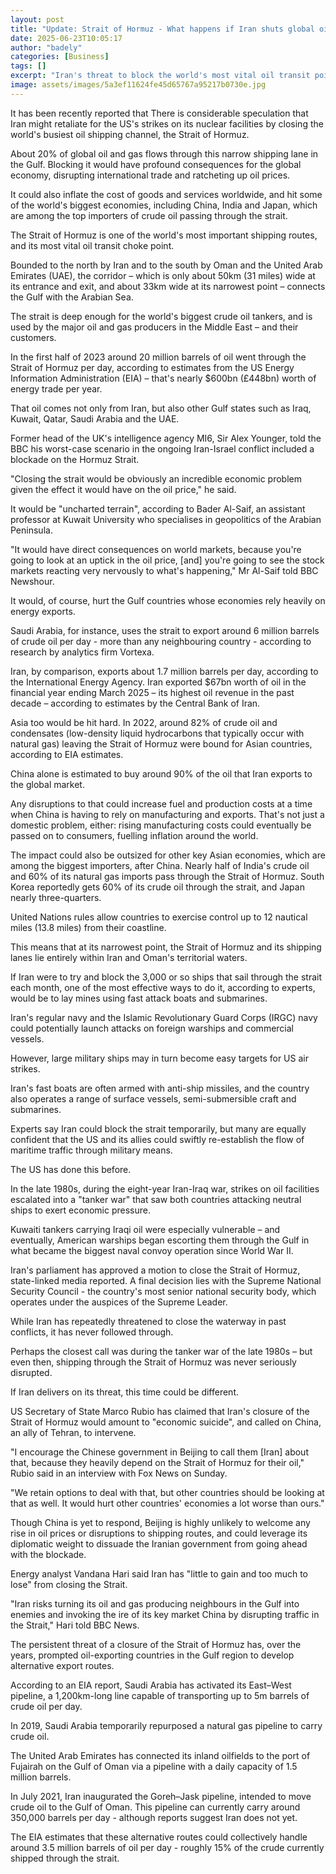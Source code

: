 ```yaml
---
layout: post
title: "Update: Strait of Hormuz - What happens if Iran shuts global oil corridor?"
date: 2025-06-23T10:05:17
author: "badely"
categories: [Business]
tags: []
excerpt: "Iran's threat to block the world's most vital oil transit point has raised fears of major global economic consequences."
image: assets/images/5a3ef11624fe45d65767a95217b0730e.jpg
---
```


It has been recently reported that There is considerable speculation that Iran might retaliate for the US's strikes on its nuclear facilities by closing the world's busiest oil shipping channel, the Strait of Hormuz. 

About 20% of global oil and gas flows through this narrow shipping lane in the Gulf. Blocking it would have profound consequences for the global economy, disrupting international trade and ratcheting up oil prices.

It could also inflate the cost of goods and services worldwide, and hit some of the world's biggest economies, including China, India and Japan, which are among the top importers of crude oil passing through the strait.

The Strait of Hormuz is one of the world's most important shipping routes, and its most vital oil transit choke point.

Bounded to the north by Iran and to the south by Oman and the United Arab Emirates (UAE), the corridor – which is only about 50km (31 miles) wide at its entrance and exit, and about 33km wide at its narrowest point – connects the Gulf with the Arabian Sea.

The strait is deep enough for the world's biggest crude oil tankers, and is used by the major oil and gas producers in the Middle East – and their customers.

In the first half of 2023 around 20 million barrels of oil went through the Strait of Hormuz per day, according to estimates from the US Energy Information Administration (EIA) – that's nearly $600bn (£448bn) worth of energy trade per year.

That oil comes not only from Iran, but also other Gulf states such as Iraq, Kuwait, Qatar, Saudi Arabia and the UAE.

Former head of the UK's intelligence agency MI6, Sir Alex Younger, told the BBC his worst-case scenario in the ongoing Iran-Israel conflict included a blockade on the Hormuz Strait.

"Closing the strait would be obviously an incredible economic problem given the effect it would have on the oil price," he said.

It would be "uncharted terrain", according to Bader Al-Saif, an assistant professor at Kuwait University who specialises in geopolitics of the Arabian Peninsula. 

"It would have direct consequences on world markets, because you're going to look at an uptick in the oil price, [and] you're going to see the stock markets reacting very nervously to what's happening," Mr Al-Saif told BBC Newshour.

It would, of course, hurt the Gulf countries whose economies rely heavily on energy exports.

Saudi Arabia, for instance, uses the strait to export around 6 million barrels of crude oil per day - more than any neighbouring country - according to research by analytics firm Vortexa.

Iran, by comparison, exports about 1.7 million barrels per day, according to the International Energy Agency. Iran exported $67bn worth of oil in the financial year ending March 2025 – its highest oil revenue in the past decade – according to estimates by the Central Bank of Iran.

Asia too would be hit hard. In 2022, around 82% of crude oil and condensates (low-density liquid hydrocarbons that typically occur with natural gas) leaving the Strait of Hormuz were bound for Asian countries, according to EIA estimates.

China alone is estimated to buy around 90% of the oil that Iran exports to the global market. 

Any disruptions to that could increase fuel and production costs at a time when China is having to rely on manufacturing and exports. That's not just a domestic problem, either: rising manufacturing costs could eventually be passed on to consumers, fuelling inflation around the world.

The impact could also be outsized for other key Asian economies, which are among the biggest importers, after China.  Nearly half of India's crude oil and 60% of its natural gas imports pass through the Strait of Hormuz. South Korea reportedly gets 60% of its crude oil through the strait, and Japan nearly three-quarters. 

United Nations rules allow countries to exercise control up to 12 nautical miles (13.8 miles) from their coastline.

This means that at its narrowest point, the Strait of Hormuz and its shipping lanes lie entirely within Iran and Oman's territorial waters.

If Iran were to try and block the 3,000 or so ships that sail through the strait each month, one of the most effective ways to do it, according to experts, would be to lay mines using fast attack boats and submarines.

Iran's regular navy and the Islamic Revolutionary Guard Corps (IRGC) navy could potentially launch attacks on foreign warships and commercial vessels.

However, large military ships may in turn become easy targets for US air strikes.

Iran's fast boats are often armed with anti-ship missiles, and the country also operates a range of surface vessels, semi-submersible craft and submarines.

Experts say Iran could block the strait temporarily, but many are equally confident that the US and its allies could swiftly re-establish the flow of maritime traffic through military means. 

The US has done this before.

In the late 1980s, during the eight-year Iran-Iraq war, strikes on oil facilities escalated into a "tanker war" that saw both countries attacking neutral ships to exert economic pressure. 

Kuwaiti tankers carrying Iraqi oil were especially vulnerable – and eventually, American warships began escorting them through the Gulf in what became the biggest naval convoy operation since World War II.

Iran's parliament has approved a motion to close the Strait of Hormuz, state-linked media reported. A final decision lies with the Supreme National Security Council - the country's most senior national security body, which operates under the auspices of the Supreme Leader. 

While Iran has repeatedly threatened to close the waterway in past conflicts, it has never followed through.

Perhaps the closest call was during the tanker war of the late 1980s – but even then, shipping through the Strait of Hormuz was never seriously disrupted.

If Iran delivers on its threat, this time could be different.

US Secretary of State Marco Rubio has claimed that Iran's closure of the Strait of Hormuz would amount to "economic suicide", and called on China, an ally of Tehran, to intervene.

"I encourage the Chinese government in Beijing to call them [Iran] about that, because they heavily depend on the Strait of Hormuz for their oil," Rubio said in an interview with Fox News on Sunday.

"We retain options to deal with that, but other countries should be looking at that as well. It would hurt other countries' economies a lot worse than ours."

Though China is yet to respond, Beijing is highly unlikely to welcome any rise in oil prices or disruptions to shipping routes, and could leverage its diplomatic weight to dissuade the Iranian government from going ahead with the blockade.

Energy analyst Vandana Hari said Iran has "little to gain and too much to lose" from closing the Strait.

"Iran risks turning its oil and gas producing neighbours in the Gulf into enemies and invoking the ire of its key market China by disrupting traffic in the Strait," Hari told BBC News.

The persistent threat of a closure of the Strait of Hormuz has, over the years, prompted oil-exporting countries in the Gulf region to develop alternative export routes.

According to an EIA report, Saudi Arabia has activated its East–West pipeline, a 1,200km-long line capable of transporting up to 5m barrels of crude oil per day.

In 2019, Saudi Arabia temporarily repurposed a natural gas pipeline to carry crude oil.

The United Arab Emirates has connected its inland oilfields to the port of Fujairah on the Gulf of Oman via a pipeline with a daily capacity of 1.5 million barrels.

In July 2021, Iran inaugurated the Goreh–Jask pipeline, intended to move crude oil to the Gulf of Oman. This pipeline can currently carry around 350,000 barrels per day - although reports suggest Iran does not yet.

The EIA estimates that these alternative routes could collectively handle around 3.5 million barrels of oil per day - roughly 15% of the crude currently shipped through the strait.

